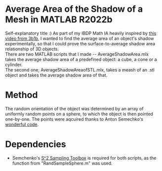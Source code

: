 # Average Area of the Shadow of a Mesh in MATLAB R2022b
Self-explanatory title :) 
As part of my IBDP Math IA heavily inspired by [this video from 3b1b](https://www.youtube.com/watch?v=ltLUadnCyi0), I wanted to find the average area of an object's shadow experimentally, so that I could prove the surface-to-average shadow area relationship of 3D objects.  
There are two MATLAB scripts that I made -- AverageShadowArea.mlx takes the average shadow area of a predefined object: a cube, a cone or a cylinder.  
The second one, AverageShadowAreaofSTL.mlx, takes a meash of an .stl object and takes the average shadow area of that.  
# Method  
The random orientation of the object was determined by an array of uniformly random points on a sphere, to which the object is then pointed one-by-one.
The points were aqcuired thanks to Anton Semechko's [wonderful code](https://github.com/AntonSemechko/S2-Sampling-Toolbox). 

# Dependencies 
* Semchenko's [S^2 Sampling Toolbox](https://github.com/AntonSemechko/S2-Sampling-Toolbox) is required for both scripts, as the function from "RandSampleSphere.m" was used.
